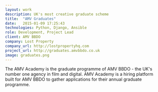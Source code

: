 ```yaml
---
layout: work
description: UK's most creative graduate scheme
title:  "AMV Graduates"
date:   2015-01-09 17:25:43
technologies: Python, Django, Ansible
role: Development, Project Lead
client: AMV BBDO
company: Lost Property
company_url: http://lostpropertyhq.com
project_url: http://graduates.amvbbdo.co.uk
image: graduates.png
---
```


The AMV Academy is the graduate programme of AMV BBDO - the UK's number one agency in film and digital. AMV Academy is a hiring platform built for AMV BBDO to gather applications for their annual graduate programme.
